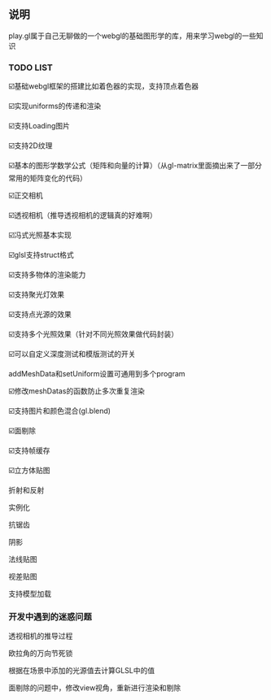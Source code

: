 ## 说明

play.gl属于自己无聊做的一个webgl的基础图形学的库，用来学习webgl的一些知识

### TODO LIST

☑️基础webgl框架的搭建比如着色器的实现，支持顶点着色器

☑️实现uniforms的传递和渲染

☑️支持Loading图片

☑️支持2D纹理

☑️基本的图形学数学公式（矩阵和向量的计算）（从gl-matrix里面摘出来了一部分常用的矩阵变化的代码）

☑️正交相机

☑️透视相机（推导透视相机的逻辑真的好难啊）

☑️冯式光照基本实现

☑️glsl支持struct格式

☑️支持多物体的渲染能力

☑️支持聚光灯效果

☑️支持点光源的效果

☑️支持多个光照效果（针对不同光照效果做代码封装）

☑️可以自定义深度测试和模版测试的开关

addMeshData和setUniform设置可通用到多个program

☑️修改meshDatas的函数防止多次重复渲染

☑️支持图片和颜色混合(gl.blend)

☑️面剔除

☑️支持帧缓存

☑️立方体贴图

折射和反射

实例化

抗锯齿

阴影

法线贴图

视差贴图

支持模型加载

### 开发中遇到的迷惑问题

透视相机的推导过程

欧拉角的万向节死锁

根据在场景中添加的光源值去计算GLSL中的值

面剔除的问题中，修改view视角，重新进行渲染和剔除

